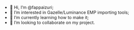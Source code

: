 - 👋 Hi, I’m @fappaizuri;
- 👀 I’m interested in Gazelle/Luminance EMP importing tools;
- 🌱 I’m currently learning how to make it;
- 💞️ I’m looking to collaborate on my project.
